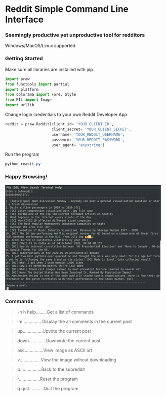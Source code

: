 # Reddit Simple Command Line Interface

### Seemingly productive yet unproductive tool for redditors
Windows/MacOS/Linux supported. 


### Getting Started
Make sure all libraries are installed with pip
```python
import praw
from functools import partial
import platform
from colorama import Fore, Style
from PIL import Image
import urllib
```
Change login credentials to your own Reddit Developer App

```python
reddit = praw.Reddit(client_id= 'YOUR_CLIENT_ID',
                     client_secret= 'YOUR_CLIENT_SECRET',
                     username= 'YOUR_REDDIT_USERNAME',
                     password= 'YOUR_REDDIT_PASSWORD',
                     user_agent= 'anystring')
```
Run the program
```powershell
python readit.py
```
### Happy Browsing!
![alt text](https://github.com/Felix-Suen/Reddit-cli/blob/master/start.png)

### Commands
> -h h help.........Get a list of commands

> lm................Display the all comments in the current post

> up................Upvote the current post

> down..............Downvote the current post

> asc...............View image as ASCII art

> v.................View the image without downloading

> b.................Back to the subreddit

> r.................Reset the program

> q quit............Quit the program
